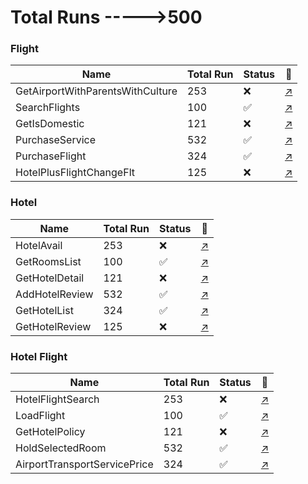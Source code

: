 # Total Runs ----->500





<h3><a name="Flight"></a>Flight</h3>

 Name | Total Run | Status | :star2:
--- | --- | --- | ---
GetAirportWithParentsWithCulture | 253 | :x: | [:arrow_upper_right:](http://introjs.com)
SearchFlights | 100 | :white_check_mark: | [:arrow_upper_right:](http://introjs.com)
GetIsDomestic | 121 | :x: | [:arrow_upper_right:](http://introjs.com)
PurchaseService | 532 | :white_check_mark: | [:arrow_upper_right:](http://introjs.com)
PurchaseFlight | 324 | :white_check_mark: | [:arrow_upper_right:](http://introjs.com)
HotelPlusFlightChangeFlt | 125 | :x: | [:arrow_upper_right:](http://introjs.com)

<h3><a name="Hotel"></a>Hotel</h3>

 Name | Total Run | Status | :star2:
--- | --- | --- | ---
HotelAvail | 253 | :x: | [:arrow_upper_right:](http://introjs.com)
GetRoomsList | 100 | :white_check_mark: | [:arrow_upper_right:](http://introjs.com)
GetHotelDetail | 121 | :x: | [:arrow_upper_right:](http://introjs.com)
AddHotelReview | 532 | :white_check_mark: | [:arrow_upper_right:](http://introjs.com)
GetHotelList | 324 | :white_check_mark: | [:arrow_upper_right:](http://introjs.com)
GetHotelReview | 125 | :x: | [:arrow_upper_right:](http://introjs.com)


<h3><a name="Hotel Flight"></a>Hotel Flight</h3>

 Name | Total Run | Status | :star2:
--- | --- | --- | ---
HotelFlightSearch | 253 | :x: | [:arrow_upper_right:](http://introjs.com)
LoadFlight | 100 | :white_check_mark: | [:arrow_upper_right:](http://introjs.com)
GetHotelPolicy | 121 | :x: | [:arrow_upper_right:](http://introjs.com)
HoldSelectedRoom | 532 | :white_check_mark: | [:arrow_upper_right:](http://introjs.com)
AirportTransportServicePrice | 324 | :white_check_mark: | [:arrow_upper_right:](http://introjs.com)







